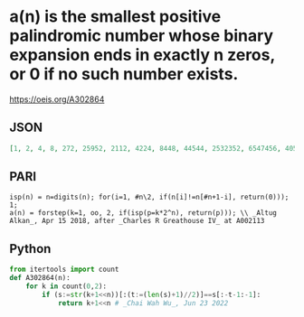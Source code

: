 # a\(n\) is the smallest positive palindromic number whose binary expansion ends in exactly n zeros, or 0 if no such number exists\.
https://oeis.org/A302864
## JSON
```JSON
[1, 2, 4, 8, 272, 25952, 2112, 4224, 8448, 44544, 2532352, 6547456, 405504, 236101632, 8634368, 487030784, 677707776, 61486268416, 25135153152, 4285005824, 2912594952192, 63115033051136, 2114151514112, 65892155129856, 29142024192, 827163020361728, 42643629092634624]
```
## PARI
```PARI
isp(n) = n=digits(n); for(i=1, #n\2, if(n[i]!=n[#n+1-i], return(0))); 1;
a(n) = forstep(k=1, oo, 2, if(isp(p=k*2^n), return(p))); \\ _Altug Alkan_, Apr 15 2018, after _Charles R Greathouse IV_ at A002113
```
## Python
```Python
from itertools import count
def A302864(n):
    for k in count(0,2):
        if (s:=str(k+1<<n))[:(t:=(len(s)+1)//2)]==s[:-t-1:-1]:
            return k+1<<n # _Chai Wah Wu_, Jun 23 2022
```
